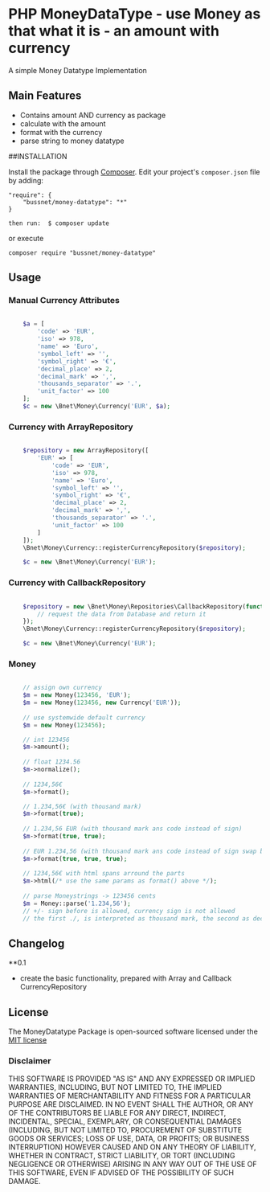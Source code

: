 # PHP MoneyDataType - use Money as that what it is - an amount with currency

A simple Money Datatype Implementation

## Main Features

* Contains amount AND currency as package
* calculate with the amount
* format with the currency
* parse string to money datatype


##INSTALLATION

Install the package through [Composer](http://getcomposer.org/). Edit your project's `composer.json` file by adding:

	"require": {
		"bussnet/money-datatype": "*"
	}

	then run:  $ composer update

or execute

    composer require "bussnet/money-datatype"

## Usage

### Manual Currency Attributes 
```php

	$a = [
		'code' => 'EUR',
		'iso' => 978,
		'name' => 'Euro',
		'symbol_left' => '',
		'symbol_right' => '€',
		'decimal_place' => 2,
		'decimal_mark' => ',',
		'thousands_separator' => '.',
		'unit_factor' => 100
	];
	$c = new \Bnet\Money\Currency('EUR', $a);

```

### Currency with ArrayRepository 
```php

	$repository = new ArrayRepository([
		'EUR' => [
			'code' => 'EUR',
			'iso' => 978,
			'name' => 'Euro',
			'symbol_left' => '',
			'symbol_right' => '€',
			'decimal_place' => 2,
			'decimal_mark' => ',',
			'thousands_separator' => '.',
			'unit_factor' => 100
		]
	]);
	\Bnet\Money\Currency::registerCurrencyRepository($repository);

	$c = new \Bnet\Money\Currency('EUR');

```

### Currency with CallbackRepository 
```php

	$repository = new \Bnet\Money\Repositories\CallbackRepository(function($code) {
		// request the data from Database and return it 
	});
	\Bnet\Money\Currency::registerCurrencyRepository($repository);

	$c = new \Bnet\Money\Currency('EUR');

```

### Money 
```php

	// assign own currency
	$m = new Money(123456, 'EUR');
	$m = new Money(123456, new Currency('EUR'));
	
	// use systemwide default currency
	$m = new Money(123456);

	// int 123456
	$m->amount();
	
	// float 1234.56
	$m->normalize();
	
	// 1234,56€
	$m->format();

	// 1.234,56€ (with thousand mark)
	$m->format(true);
	
	// 1.234,56 EUR (with thousand mark ans code instead of sign)
	$m->format(true, true);
	
	// EUR 1.234,56 (with thousand mark ans code instead of sign swap before/after part)
	$m->format(true, true, true);
	
	// 1234,56€ with html spans arround the parts
	$m->html(/* use the same params as format() above */);
	
	// parse Moneystrings -> 123456 cents
	$m = Money::parse('1.234,56');
	// +/- sign before is allowed, currency sign is not allowed
	// the first ./, is interpreted as thousand mark, the second as decimal makr - more than two are not allowed

```


## Changelog

**0.1
- create the basic functionality, prepared with Array and Callback CurrencyRepository

## License

The MoneyDatatype Package is open-sourced software licensed under the [MIT license](http://opensource.org/licenses/MIT)

### Disclaimer

THIS SOFTWARE IS PROVIDED "AS IS" AND ANY EXPRESSED OR IMPLIED WARRANTIES, INCLUDING, BUT NOT LIMITED TO, THE IMPLIED WARRANTIES OF MERCHANTABILITY AND FITNESS FOR A PARTICULAR PURPOSE ARE DISCLAIMED. IN NO EVENT SHALL THE AUTHOR, OR ANY OF THE CONTRIBUTORS BE LIABLE FOR ANY DIRECT, INDIRECT, INCIDENTAL, SPECIAL, EXEMPLARY, OR CONSEQUENTIAL DAMAGES (INCLUDING, BUT NOT LIMITED TO, PROCUREMENT OF SUBSTITUTE GOODS OR SERVICES; LOSS OF USE, DATA, OR PROFITS; OR BUSINESS INTERRUPTION) HOWEVER CAUSED AND ON ANY THEORY OF LIABILITY, WHETHER IN CONTRACT, STRICT LIABILITY, OR TORT (INCLUDING NEGLIGENCE OR OTHERWISE) ARISING IN ANY WAY OUT OF THE USE OF THIS SOFTWARE, EVEN IF ADVISED OF THE POSSIBILITY OF SUCH DAMAGE.
